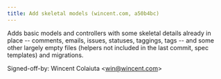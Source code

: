 ```yaml
---
title: Add skeletal models (wincent.com, a50b4bc)
---
```


Adds basic models and controllers with some skeletal details already in place -- comments, emails, issues, statuses, taggings, tags -- and some other largely empty files (helpers not included in the last commit, spec templates) and migrations.

Signed-off-by: Wincent Colaiuta &lt;win@wincent.com&gt;
